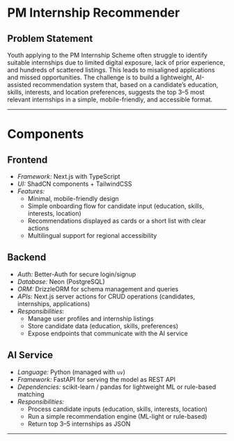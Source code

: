 # PM Internship Recommender

## Problem Statement

Youth applying to the PM Internship Scheme often struggle to identify suitable internships due to limited digital exposure, lack of prior experience, and hundreds of scattered listings. This leads to misaligned applications and missed opportunities. The challenge is to build a lightweight, AI-assisted recommendation system that, based on a candidate’s education, skills, interests, and location preferences, suggests the top 3–5 most relevant internships in a simple, mobile-friendly, and accessible format.

---

# Components

## Frontend

- _Framework:_ Next.js with TypeScript
- _UI:_ ShadCN components + TailwindCSS
- _Features:_
  - Minimal, mobile-friendly design
  - Simple onboarding flow for candidate input (education, skills, interests, location)
  - Recommendations displayed as cards or a short list with clear actions
  - Multilingual support for regional accessibility

## Backend

- _Auth:_ Better-Auth for secure login/signup
- _Database:_ Neon (PostgreSQL)
- _ORM:_ DrizzleORM for schema management and queries
- _APIs:_ Next.js server actions for CRUD operations (candidates, internships, applications)
- _Responsibilities_:
  - Manage user profiles and internship listings
  - Store candidate data (education, skills, preferences)
  - Expose endpoints that communicate with the AI service

## AI Service

- _Language:_ Python (managed with `uv`)
- _Framework:_ FastAPI for serving the model as REST API
- _Dependencies:_ scikit-learn / pandas for lightweight ML or rule-based matching
- _Responsibilities:_
  - Process candidate inputs (education, skills, interests, location)
  - Run a simple recommendation engine (ML-light or rule-based)
  - Return top 3–5 internships as JSON

---


